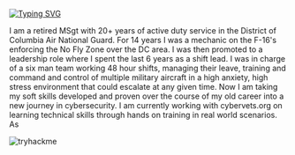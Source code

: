 [![Typing SVG](https://readme-typing-svg.demolab.com?font=Fira+Code&pause=1000&color=F7F122&random=false&width=435&lines=Hello%2C+I'm+Michael+Daley)](https://git.io/typing-svg)


I am a retired MSgt with 20+ years of active duty service in the District of Columbia Air National Guard. For 14 years I was a mechanic on the F-16's enforcing the No Fly Zone over the DC area. I was then promoted to a leadership role where I spent the last 6 years as a shift lead. I was in charge of a six man team working 48 hour shifts, managing their leave, training and command and control of multiple military aircraft in a high anxiety,  high stress environment that could escalate at any given time. Now I am taking my soft skills developed and proven over the course of my old career into a new journey in cybersecurity. I am currently working with cybervets.org on learning technical skills through hands on training in real world scenarios.  As 

![tryhackme](https://tryhackme-badges.s3.amazonaws.com/MDaleyJr.png)
